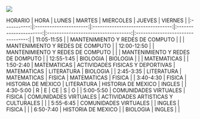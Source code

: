 ![](https://p81.cooltext.com/Rendered/Cool%20Text%20-%20Marla%20Rivera%20404719734676559.png)


<!--
**marlarivera/marlarivera** is a ✨ _special_ ✨ repository because its `README.md` (this file) appears on your GitHub profile.

Here are some ideas to get you started:

- 🔭 I’m currently working on ...
- 🌱 I’m currently learning ...
- 👯 I’m looking to collaborate on ...
- 🤔 I’m looking for help with ...
- 💬 Ask me about ...
- 📫 How to reach me: ...
- 😄 Pronouns: ...
- ⚡ Fun fact: ...
-->
HORARIO
|     HORA    |          LUNES         |               MARTES              |        MIERCOLES       |                JUEVES               |              VIERNES              |
|:-----------:|:----------------------:|:---------------------------------:|:----------------------:|:-----------------------------------:|:---------------------------------:|
| 11:05-11:55 |                        |  MANTENIMIENTO Y REDES DE COMPUTO |                        |                                     |  MANTENIMIENTO Y REDES DE COMPUTO |
| 12:00-12:50 |                        | MANTENIMIENTO Y  REDES DE COMPUTO |                        |                                     | MANTENIMIENTO Y  REDES DE DOMPUTO |
|  12:55-1:45 |        BIOLOGIA        |              BIOLOGIA             |                        |                                     |            MATEMATICAS            |
|  1:50-2:40  |       MATEMATICAS      |  ACTIVIDADES FISICAS Y DEPORTIVAS |       MATEMATICAS      |              LITERATURA             |              BIOLOGIA             |
|  2:45-3:35  |       LITERATURA       |            MATEMATICAS            |         FISICA         |             MATEMATICAS             |               FISICA              |
|  3:40-4:30  |         FISICA         |        HISTORIA DE  MEXICO        |       LITERATURA       |         HISTORIA DE  MEXICO         |               INGLES              |
|  4:30-5:00  |            R           |                 E                 |           CE           |                  S                  |                 O                 |
|  5:00-5:50  | COMUNIDADES  VIRTUALES |               FISICA              | COMUNIDADES  VIRTUALES | ACTIVIDADES ARTISTICAS Y CULTURALES |                                   |
|  5:55-6:45  | COMUNIDADES  VIRTUALES |                                   |         INGLES         |                FISICA               |                                   |
|  6:50-7:40  |   HISTORIA DE  MEXICO  |                                   |        BIOLOGIA        |                INGLES               |                                   |
